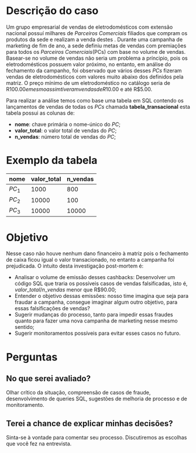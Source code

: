 # Descrição do caso
Um grupo empresarial de vendas de eletrodomésticos com extensão nacional possuí milhares de *Parceiros Comerciais* filiados que compram os produtos da sede e realizam a venda destes . Durante uma campanha de marketing de fim de ano, a sede definiu metas de vendas com premiações para todos os *Parceiros Comerciais*(PCs) com base no volume de vendas. Basear-se no volume de vendas não seria um problema a príncipio, pois os eletrodomésticos possuem valor próximo, no entanto, em análise do fechamento da campanho, foi observado que vários desses *PCs* fizeram vendas de eletrodomésticos com valores muito abaixo dos definidos pela matriz. O preço mínimo de um eletrodoméstico no catálogo seria de R$100.00 e mesmo assim tiveram vendas de R$10.00 e até R$5.00.

Para realizar a análise temos como base uma tabela em SQL contendo os lançamentos de vendas de todas os *PCs* chamada **tabela_transacional** esta tabela possui as colunas de:

- **nome**: chave primária o nome-único do *PC*; 
- **valor_total**: o valor total de vendas do *PC*;  
- **n_vendas**: número total de vendas do *PC*;

# Exemplo da tabela
| nome   | valor_total | n_vendas |
|--------|-------------|----------|
| $PC_1$ | 1000        | 800      |
| $PC_2$ | 10000       | 100      |
| $PC_3$ | 10000       | 10000    |

# Objetivo
Nesse caso não houve nenhum dano financeiro à matriz pois o fechamento de caixa ficou igual o valor transacionado, no entanto a campanha foi prejudicada. O intuito desta investigação post-mortem é:
- Analisar o volume de emissão desses cashbacks: Desenvolver um código SQL que traria os possíveis casos de vendas falsificadas, isto é, $valor\_total/n\_vendas$ menor que R$90.00;
- Entender o objetivo dessas emissões: nosso time imagina que seja para fraudar a campanha, consegue imaginar algum outro objetivo, para essas falsificações de vendas?
- Sugerir mudanças do processo, tanto para impedir essas fraudes quanto para fazer uma nova campanha de marketing nesse mesmo sentido;
- Sugerir monitoramentos possíveis para evitar esses casos no futuro.

# Perguntas
## No que serei avaliado?
Olhar crítico da situação, compreensão de casos de fraude, desenvolvimento de queries SQL, sugestões de melhoria de 
processo e de monitoramento.

## Terei a chance de explicar minhas decisões?
Sinta-se à vontade para comentar seu processo. Discutiremos as escolhas que você fez na entrevista.
